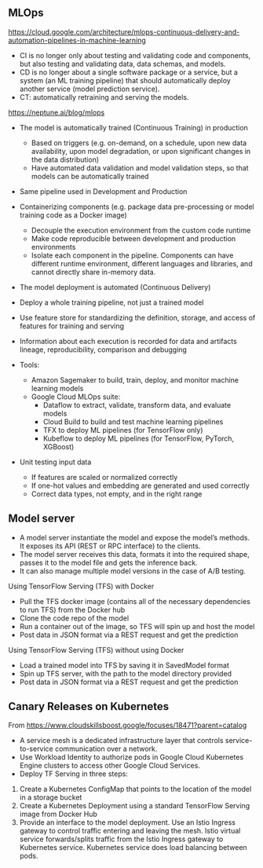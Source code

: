 ## MLOps

https://cloud.google.com/architecture/mlops-continuous-delivery-and-automation-pipelines-in-machine-learning

- CI is no longer only about testing and validating code and components, but also testing and validating data, data schemas, and models.
- CD is no longer about a single software package or a service, but a system (an ML training pipeline) that should automatically deploy another service (model prediction service).
- CT: automatically retraining and serving the models.

https://neptune.ai/blog/mlops

- The model is automatically trained (Continuous Training) in production
  - Based on triggers (e.g. on-demand, on a schedule, upon new data availability, upon model degradation, or upon significant changes in the data distribution)
  - Have automated data validation and model validation steps, so that models can be automatically trained
- Same pipeline used in Development and Production
- Containerizing components (e.g. package data pre-processing or model training code as a Docker image)
  - Decouple the execution environment from the custom code runtime
  - Make code reproducible between development and production environments
  - Isolate each component in the pipeline. Components can have different runtime environment, different languages and libraries, and cannot directly share in-memory data.
- The model deployment is automated (Continuous Delivery)
- Deploy a whole training pipeline, not just a trained model
- Use feature store for standardizing the definition, storage, and access of features for training and serving
- Information about each execution is recorded for data and artifacts lineage, reproducibility, comparison and debugging
- Tools:
  - Amazon Sagemaker to build, train, deploy, and monitor machine learning models
  - Google Cloud MLOps suite:
    - Dataflow to extract, validate, transform data, and evaluate models
    - Cloud Build to build and test machine learning pipelines
    - TFX to deploy ML pipelines (for TensorFlow only)
    - Kubeflow to deploy ML pipelines (for TensorFlow, PyTorch, XGBoost)

- Unit testing input data
  - If features are scaled or normalized correctly
  - If one-hot values and embedding are generated and used correctly
  - Correct data types, not empty, and in the right range

## Model server

- A model server instantiate the model and expose the model’s methods. It exposes its API (REST or RPC interface) to the clients.
- The model server receives this data, formats it into the required shape, passes it to the model file and gets the inference back. 
- It can also manage multiple model versions in the case of A/B testing.

Using TensorFlow Serving (TFS) with Docker
-	Pull the TFS docker image (contains all of the necessary dependencies to run TFS) from the Docker hub
-	Clone the code repo of the model
-	Run a container out of the image, so TFS will spin up and host the model
-	Post data in JSON format via a REST request and get the prediction

Using TensorFlow Serving (TFS) without using Docker
-	Load a trained model into TFS by saving it in SavedModel format
-	Spin up TFS server, with the path to the model directory provided
-	Post data in JSON format via a REST request and get the prediction

## Canary Releases on Kubernetes
From https://www.cloudskillsboost.google/focuses/18471?parent=catalog

- A service mesh is a dedicated infrastructure layer that controls service-to-service communication over a network.
- Use Workload Identity to authorize pods in Google Cloud Kubernetes Engine clusters to access other Google Cloud Services.
- Deploy TF Serving in three steps:
1. Create a Kubernetes ConfigMap that points to the location of the model in a storage bucket
2. Create a Kubernetes Deployment using a standard TensorFlow Serving image from Docker Hub
3. Provide an interface to the model deployment. Use an Istio Ingress gateway to control traffic entering and leaving the mesh. Istio virtual service forwards/splits traffic from the Istio Ingress gateway to Kubernetes service. Kubernetes service does load balancing between pods.
